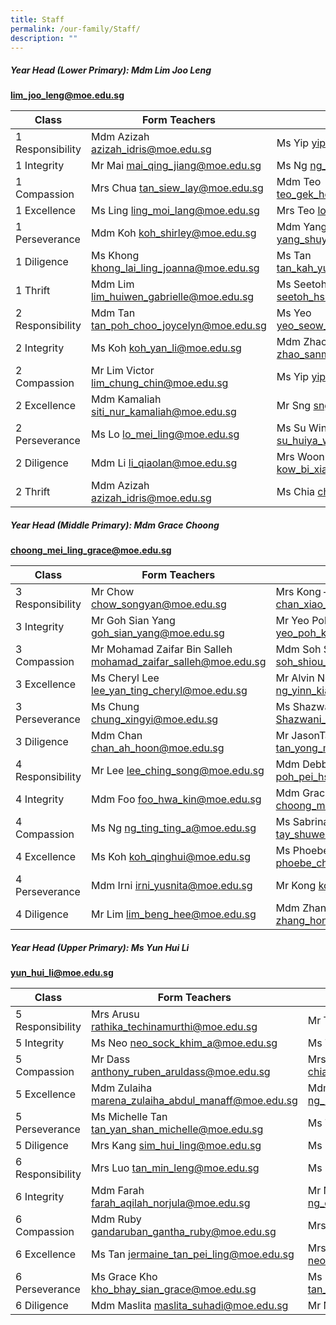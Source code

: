 ```yaml
---
title: Staff
permalink: /our-family/Staff/
description: ""
---
```

##### **Year Head (Lower Primary): Mdm Lim Joo Leng**

**lim_joo_leng@moe.edu.sg**

| Class            | Form Teachers                               |                                          |
|------------------|---------------------------------------------|------------------------------------------|
| 1 Responsibility | Mdm Azizah   azizah_idris@moe.edu.sg          | Ms Yip yip_shi_ying@moe.edu.sg     |
| 1 Integrity      | Mr Mai   mai_qing_jiang@moe.edu.sg          | Ms Ng   ng_lay_lian@moe.edu.sg           |
| 1 Compassion     | Mrs Chua  tan_siew_lay@moe.edu.sg           | Mdm Teo teo_gek_hong@moe.edu.sg          |
| 1 Excellence     | Ms Ling   ling_moi_lang@moe.edu.sg          | Mrs Teo  low_li_lian@moe.edu.sg          |
| 1 Perseverance   | Mdm Koh   koh_shirley@moe.edu.sg            | Mdm Yang  yang_shuya_sophia@moe.edu.sg   |
| 1 Diligence      | Ms Khong   khong_lai_ling_joanna@moe.edu.sg | Ms Tan   tan_kah_yun@moe.edu.sg          |
| 1 Thrift         | Mdm Lim   lim_huiwen_gabrielle@moe.edu.sg   | Ms Seetoh  seetoh_hsu_ping@moe.edu.sg    |
| 2 Responsibility | Mdm Tan   tan_poh_choo_joycelyn@moe.edu.sg  | Ms Yeo   yeo_seow_huey@moe.edu.sg        |
| 2 Integrity      | Ms Koh  koh_yan_li@moe.edu.sg               | Mdm Zhao   zhao_sanmin@moe.edu.sg        |
| 2 Compassion     | Mr Lim Victor  lim_chung_chin@moe.edu.sg    | Ms Yip  yip_shi_ying@moe.edu.sg          |
| 2 Excellence     | Mdm Kamaliah  siti_nur_kamaliah@moe.edu.sg  | Mr Sng  sng_jin_lun@moe.edu.sg           |
| 2 Perseverance   | Ms Lo  lo_mei_ling@moe.edu.sg               | Ms Su Winnie  su_huiya_winnie@moe.edu.sg |
| 2 Diligence      | Mdm Li  li_qiaolan@moe.edu.sg               | Mrs Woon  kow_bi_xia@moe.edu.sg          |
| 2 Thrift         | Mdm Azizah  azizah_idris@moe.edu.sg         | Ms Chia  chia_su_si@moe.edu.sg           |

##### **Year Head (Middle Primary): Mdm Grace Choong**

**choong_mei_ling_grace@moe.edu.sg**

| Class            | Form Teachers                                                   |                                                                     |
|------------------|-----------------------------------------------------------------|---------------------------------------------------------------------|
| 3 Responsibility | Mr Chow   chow_songyan@moe.edu.sg                               | Mrs Kong – Chan Xiao Qing Olivia   chan_xiao_qing_olivia@moe.edu.sg |
| 3 Integrity      | Mr Goh Sian Yang   goh_sian_yang@moe.edu.sg                     | Mr Yeo Poh Kiat,Benjamin  yeo_poh_kiat_benjamin@moe.edu.sg          |
| 3 Compassion     | Mr Mohamad Zaifar Bin Salleh  mohamad_zaifar_salleh@moe.edu.sg  | Mdm Soh Shiou Kam  soh_shiou_kam@moe.edu.sg                         |
| 3 Excellence     | Ms Cheryl Lee   lee_yan_ting_cheryl@moe.edu.sg                  | Mr Alvin Ng  ng_yinn_kiat_alvin@moe.edu.sg                          |
| 3 Perseverance   | Ms Chung   chung_xingyi@moe.edu.sg                              | Ms Shazwani  Shazwani_mustaffa@moe.edu.sg                           |
| 3 Diligence      | Mdm Chan  chan_ah_hoon@moe.edu.sg                               | Mr JasonTan   tan_yong_meng_jason@moe.edu.sg                        |
| 4 Responsibility | Mr Lee  lee_ching_song@moe.edu.sg                               | Mdm Debbie Poh   poh_pei_hsia_debbie@moe.edu.sg                     |
| 4 Integrity      | Mdm Foo  foo_hwa_kin@moe.edu.sg                                 | Mdm Grace Choong   choong_mei_ling_grace@moe.edu.sg                 |
| 4 Compassion     | Ms Ng  ng_ting_ting_a@moe.edu.sg                                | Ms  Sabrina Tay tay_shuwen_sabrina@moe.edu.sg                       |
| 4 Excellence     | Ms Koh  koh_qinghui@moe.edu.sg                                  | Ms Phoebe Cheong  phoebe_cheong_si_en@moe.edu.sg                    |
| 4 Perseverance   | Mdm Irni  irni_yusnita@moe.edu.sg                               | Mr Kong  kong_zi_long@moe.edu.sg                                    |
| 4 Diligence      | Mr Lim  lim_beng_hee@moe.edu.sg                                 | Mdm Zhang  zhang_hong@moe.edu.sg                                    |

##### **Year Head (Upper Primary): Ms Yun Hui Li**

**yun_hui_li@moe.edu.sg**

| Class              | Form Teachers                                       |                                                |
|--------------------|-----------------------------------------------------|------------------------------------------------|
| 5 Responsibility   | Mrs Arusu  rathika_techinamurthi@moe.edu.sg         | Mr Ten  ten_ren_shyong@moe.edu.sg              |
| 5 Integrity        | Ms Neo  neo_sock_khim_a@moe.edu.sg                  | Ms Tan  tan_xin_yi_dilys@moe.edu.sg            |
| 5 Compassion       | Mr Dass  anthony_ruben_aruldass@moe.edu.sg          | Mrs Chiam  chiam_heng_chek@moe.edu.sg          |
| 5 Excellence       | Mdm Zulaiha  marena_zulaiha_abdul_manaff@moe.edu.sg | Mdm Ng ng_mui_teng_diana@moe.edu.sg            |
| 5 Perseverance     | Ms Michelle Tan  tan_yan_shan_michelle@moe.edu.sg   | Ms Toh  toh_wei@moe.edu.sg                     |
| 5 Diligence        | Mrs Kang  sim_hui_ling@moe.edu.sg                   | Ms Li   li_yu_ju@moe.edu.sg                    |
| 6 Responsibility   | Mrs Luo  tan_min_leng@moe.edu.sg                    | Ms Pang  pang_wei_li@moe.edu.sg                |
| 6 Integrity        | Mdm Farah  farah_aqilah_norjula@moe.edu.sg          | Mr Ng  ng_choon_yong_benny@moe.edu.sg          |
| 6 Compassion       | Mdm Ruby  gandaruban_gantha_ruby@moe.edu.sg         | Mrs Ling  ling_in_kee@moe.edu.sg               |
| 6 Excellence       | Ms Tan  jermaine_tan_pei_ling@moe.edu.sg            | Mrs Lagan  neo_wei_lin_gwendolyn@moe.edu.sg    |
| 6 Perseverance     | Ms Grace Kho  kho_bhay_sian_grace@moe.edu.sg        | Ms Marilyn Tan  tan_li_ying_marilyn@moe.edu.sg |
| 6 Diligence        | Mdm Maslita  maslita_suhadi@moe.edu.sg              | Mr Ng  ng_choon_ping@moe.edu.sg                |